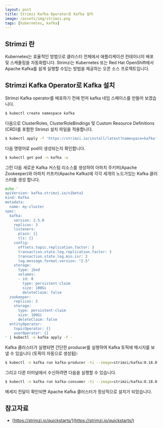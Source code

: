 ```yaml
---
layout: post
title: Strimzi Kafka Operator로 Kafka 설치
image: /assets/img/strimzi.png
tags: [kubernetes, kafka]
---
```

## Strimzi 란
Kubernetes는 효율적인 방법으로 클러스터 전체에서 애플리케이션 컨테이너의 배포 및 스케줄링을 자동화합니다. Strimzi는 Kubernetes 또는 Red Hat OpenShift에서 Apache Kafka를 쉽게 실행할 수있는 방법을 제공하는 오픈 소스 프로젝트입니다.

## Strimzi Kafka Operator로 Kafka 설치

Strimzi Kafka operator를 배포하기 전에 먼저 kafka 네임 스페이스를 만들어 보겠습니다.
```bash
$ kubectl create namespace kafka
```

다음으로 ClusterRoles, ClusterRoleBindings 및 Custom Resource Definitions (CRD)를 포함한 Strimzi 설치 파일을 적용합니다.
```bash
$ kubectl apply -f 'https://strimzi.io/install/latest?namespace=kafka' -n kafka
```

다음 명령어로 pod이 생성되는지 확인합니다.
```bash
$ kubectl get pod -n kafka -w
```

그런 다음 새로운 Kafka 커스텀 리소스를 생성하여 아파치 주키퍼(Apache Zookeeper)와 아파치 카프카(Apache Kafka)에 각각 세개의 노드가있는 Kafka 클러스터를 생성 합니다.
```bash
echo '
apiVersion: kafka.strimzi.io/v1beta1
kind: Kafka
metadata:
  name: my-cluster
spec:
  kafka:
    version: 2.5.0
    replicas: 3
    listeners:
      plain: {}
      tls: {}
    config:
      offsets.topic.replication.factor: 3
      transaction.state.log.replication.factor: 3
      transaction.state.log.min.isr: 2
      log.message.format.version: "2.5"
    storage:
      type: jbod
      volumes:
      - id: 0
        type: persistent-claim
        size: 100Gi
        deleteClaim: false
  zookeeper:
    replicas: 3
    storage:
      type: persistent-claim
      size: 100Gi
      deleteClaim: false
  entityOperator:
    topicOperator: {}
    userOperator: {}
' | kubectl -n kafka apply -f -
```

Kafka 클러스터가 실행되면 간단한 producer를 실행하여 Kafka 토픽에 메시지를 보낼 수 있습니다 (토픽이 자동으로 생성됨):
```bash
$ kubectl -n kafka run kafka-producer -ti --image=strimzi/kafka:0.18.0-kafka-2.5.0 --rm=true --restart=Never -- bin/kafka-console-producer.sh --broker-list my-cluster-kafka-bootstrap:9092 --topic my-topic
```

그리고 다른 터미널에서 수신하려면 다음을 실행할 수 있습니다.
```bash
$ kubectl -n kafka run kafka-consumer -ti --image=strimzi/kafka:0.18.0-kafka-2.5.0 --rm=true --restart=Never -- bin/kafka-console-consumer.sh --bootstrap-server my-cluster-kafka-bootstrap:9092 --topic my-topic --from-beginning
```

메세지 전달이 확인되면 Apache Kafka 클러스터가 정상적으로 설치가 되었습니다.

## 참고자료 
- [https://strimzi.io/quickstarts/](https://strimzi.io/quickstarts/)